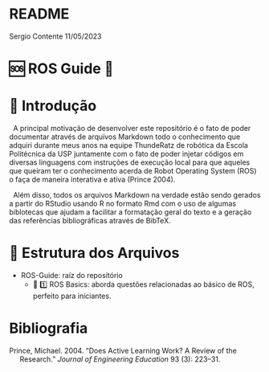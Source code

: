 README
================
Sergio Contente
11/05/2023

# :sos: ROS Guide :robot:

# :memo: Introdução

  A principal motivação de desenvolver este repositório é o fato de
poder documentar através de arquivos Markdown todo o conhecimento que
adquiri durante meus anos na equipe ThundeRatz de robótica da Escola
Politécnica da USP juntamente com o fato de poder injetar códigos em
diversas linguagens com instruções de execução local para que aqueles
que queiram ter o conhecimento acerda de Robot Operating System (ROS) o
faça de maneira interativa e ativa (Prince 2004).

  Além disso, todos os arquivos Markdown na verdade estão sendo gerados
a partir do RStudio usando R no formato Rmd com o uso de algumas
biblotecas que ajudam a facilitar a formatação geral do texto e a
geração das referências bibliográficas através de BibTeX.

# :open_file_folder: Estrutura dos Arquivos

- ROS-Guide: raíz do repositório
  - :file_folder: :one: ROS Basics: aborda questões relacionadas ao
    básico de ROS, perfeito para iniciantes.

# Bibliografia

<div id="refs" class="references csl-bib-body hanging-indent">

<div id="ref-active-learning" class="csl-entry">

Prince, Michael. 2004. “Does Active Learning Work? A Review of the
Research.” *Journal of Engineering Education* 93 (3): 223–31.

</div>

</div>
